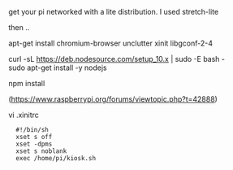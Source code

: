 get your pi networked with a lite distribution.  I used stretch-lite

then ..

apt-get install chromium-browser unclutter xinit libgconf-2-4  

curl -sL https://deb.nodesource.com/setup_10.x | sudo -E bash -  
sudo apt-get install -y nodejs  

npm install   

(https://www.raspberrypi.org/forums/viewtopic.php?t=42888)  

vi .xinitrc 
``` 
  #!/bin/sh  
  xset s off  
  xset -dpms  
  xset s noblank  
  exec /home/pi/kiosk.sh
```  